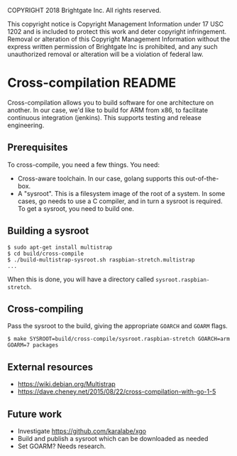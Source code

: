 
COPYRIGHT 2018 Brightgate Inc. All rights reserved.

This copyright notice is Copyright Management Information under 17 USC 1202
and is included to protect this work and deter copyright infringement.
Removal or alteration of this Copyright Management Information without the
express written permission of Brightgate Inc is prohibited, and any
such unauthorized removal or alteration will be a violation of federal law.


# Cross-compilation README

Cross-compilation allows you to build software for one architecture on another.
In our case, we'd like to build for ARM from x86, to facilitate continuous
integration (jenkins).  This supports testing and release engineering.

## Prerequisites

To cross-compile, you need a few things.  You need:
- Cross-aware toolchain.  In our case, golang supports this out-of-the-box.
- A "sysroot".  This is a filesystem image of the root of a system.  In some
  cases, go needs to use a C compiler, and in turn a sysroot is required.
  To get a sysroot, you need to build one.

## Building a sysroot

```
$ sudo apt-get install multistrap
$ cd build/cross-compile
$ ./build-multistrap-sysroot.sh raspbian-stretch.multistrap
...
```

When this is done, you will have a directory called `sysroot.raspbian-stretch`.

## Cross-compiling

Pass the sysroot to the build, giving the appropriate `GOARCH` and `GOARM` flags.

```
$ make SYSROOT=build/cross-compile/sysroot.raspbian-stretch GOARCH=arm GOARM=7 packages
```

## External resources
- https://wiki.debian.org/Multistrap
- https://dave.cheney.net/2015/08/22/cross-compilation-with-go-1-5

## Future work
- Investigate https://github.com/karalabe/xgo
- Build and publish a sysroot which can be downloaded as needed
- Set GOARM?  Needs research.
